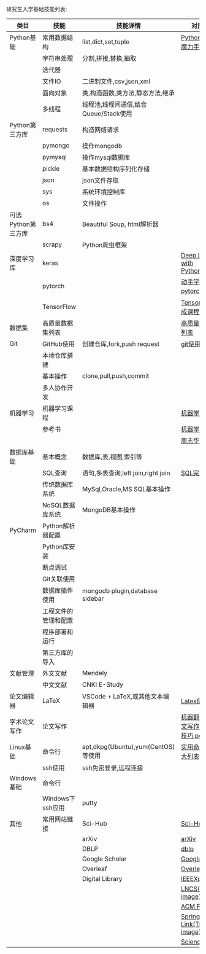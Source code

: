 研究生入学基础技能列表:

| 类目               | 技能                 | 技能详情                              | 对应文件                                                                                                                                                        |
| ------------------ | -------------------- | ------------------------------------- | --------------------------------------------------------------------------------------------------------------------------------------------------------------- |
| Python基础         | 常用数据结构         | list,dict,set,tuple                   | [Python快速入门魔力手册.pdf](https://github.com/gqduke/tyut_dm_research_resources/blob/main/training_files/Python%E5%BF%AB%E9%80%9F%E5%85%A5%E9%97%A8%E9%AD%94%E5%8A%9B%E6%89%8B%E5%86%8C.pdf)       |
|                    | 字符串处理           | 分割,拼接,替换,抽取                   |                                                                                                                                                                 |
|                    | 迭代器               |                                       |                                                                                                                                                                 |
|                    | 文件IO               | 二进制文件,csv,json,xml               |                                                                                                                                                                 |
|                    | 面向对象             | 类,构造函数,类方法,静态方法,继承      |                                                                                                                                                                 |
|                    | 多线程               | 线程池,线程间通信,结合Queue/Stack使用 |                                                                                                                                                                 |
| Python第三方库     | requests             | 构造网络请求                          |                                                                                                                                                                 |
|                    | pymongo              | 操作mongodb                           |                                                                                                                                                                 |
|                    | pymysql              | 操作mysql数据库                       |                                                                                                                                                                 |
|                    | pickle               | 基本数据结构序列化存储                |                                                                                                                                                                 |
|                    | json                 | json文件存取                          |                                                                                                                                                                 |
|                    | sys                  | 系统环境控制库                        |                                                                                                                                                                 |
|                    | os                   | 文件操作                              |                                                                                                                                                                 |
| 可选Python第三方库 | bs4                  | Beautiful Soup, html解析器            |                                                                                                                                                                 |
|                    | scrapy               | Python爬虫框架                        |                                                                                                                                                                 |
| 深度学习库         | keras                |                                       | [Deep Learning with Python.pdf](https://github.com/lvyufeng/1701_research_src/blob/master/organized_documents/admission_training/Deep_Learning_with_Python.pdf) |
|                    | pytorch              |                                       | [动手学深度学习pytorch版.pdf](https://github.com/gqduke/tyut_dm_research_resources/blob/main/training_files/%E5%8A%A8%E6%89%8B%E5%AD%A6%E6%B7%B1%E5%BA%A6%E5%AD%A6%E4%B9%A0pytorch%E7%89%88.pdf)                                                                                                                                                             |
|                    | TensorFlow           |                                       | [Tensorflow2速成课程资料](https://github.com/dipanjanS/tensorflow2-crash-course)                                                                                                                                                             |
|     数据集          | 高质量数据集列表         |                                       |    [高质量数据集大列表](https://github.com/datasets/awesome-data)                                                                                                                                     |
| Git                | GitHub使用           | 创建仓库,fork,push request            | [git使用](https://github.com/gqduke/tyut_dm_research_resources/blob/main/training_files/git%E4%BD%BF%E7%94%A8.pdf)                                                                                                                                                              |
|                    | 本地仓库搭建         |                                       |                                                                                                                                                                 |
|                    | 基本操作             | clone,pull,push,commit                |                                                                                                                                                                 |
|                    | 多人协作开发         |                                       |                                                                                                                                                                 |
| 机器学习           |   机器学习课程         |                 |      [机器学习课程](https://github.com/dair-ai/ML-YouTube-Courses)
|                    |          参考书      |               |      [机器学习入门](https://github.com/gqduke/tyut_dm_research_resources/blob/main/training_files/MLBOOK.pdf)
|                    |                      |                    |      [周志华南瓜书](https://github.com/gqduke/tyut_dm_research_resources/blob/main/training_files/PumpkinBook.pdf)                                                           |
| 数据库基础         | 基本概念             | 数据库,表,视图,索引等                 |                                                                                                                                                                 |
|                    | SQL查询              | 语句,多表查询,left join,right join    |     [SQL完全指南](https://github.com/gqduke/tyut_dm_research_resources/blob/main/training_files/sql%E5%AE%8C%E5%85%A8%E6%8C%87%E5%8D%97.md)                                                                                                                                                        |
|                    | 传统数据库系统       | MySql,Oracle,MS SQL基本操作           |                                                                                                                                                                 |
|                    | NoSQL数据库系统      | MongoDB基本操作                       |                                                                                                                                                                 |
| PyCharm            | Python解析器配置     |                                       |                                                                                                                                                                 |
|                    | Python库安装         |                                       |                                                                                                                                                                 |
|                    | 断点调试             |                                       |                                                                                                                                                                 |
|                    | Git关联使用          |                                       |                                                                                                                                                                 |
|                    | 数据库插件使用       | mongodb plugin,database sidebar       |                                                                                                                                                                 |
|                    | 工程文件的管理和配置 |                                       |                                                                                                                                                                 |
|                    | 程序部署和运行       |                                       |                                                                                                                                                                 |
|                    | 第三方库的导入       |                                       |                                                                                                                                                                 |
| 文献管理           | 外文文献             | Mendely                               |                                                                                                                                                                 |
|                    | 中文文献             | CNKI E-Study                          |                                                                                                                                                                 |
| 论文编辑器         | LaTeX                | VSCode + LaTeX,或其他文本编辑器       |   [Latex使用手册](https://github.com/gqduke/tyut_dm_research_resources/blob/main/training_files/latex%E4%BD%BF%E7%94%A8%E6%89%8B%E5%86%8C.pdf)                                                                                                                                                              |
| 学术论文写作          | 论文写作               |     |[机器翻译学术论⽂写作⽅方法和技巧.pdf](https://github.com/lvyufeng/1701_research_src/blob/master/organized_documents/admission_training/机器翻译学术论⽂文写作⽅方法和技巧.pdf)       |
| Linux基础          | 命令行               | apt,dkpg(Ubuntu),yum(CentOS)等使用    |   [实用命令行命令大列表](https://github.com/ankitshah009/awesome-terminal-hacks)                                                                                                                                                           |
|                    | ssh使用              | ssh免密登录,远程连接                  |                                                                                                                                                                 |
| Windows基础        | 命令行               |                                       |                                                                                                                                                                 |
|                    | Windows下ssh应用     | putty                                 |                                                                                                                                                                 |
| 其他               | 常用网站链接                |           Sci-Hub                            |              [Sci-Hub](https://sci-hub.se/)        
|                   |                             |           arXiv                           |              [arXiv](https://arxiv.org/list/cs/recent)        
|                   |                             |           DBLP                            |              [dblp](https://dblp.uni-trier.de/)      
|                   |                             |              Google Scholar               |              [Google Scholar](https://scholar.google.com/citations?user=rSVIHasAAAAJ&hl=en)      
|                   |                             |           Overleaf                          |              [Overleaf](www.overleaf.com)      
|                   |                             |          Digital Library                    |              [IEEEXplore](https://ieeexplore.ieee.org/Xplore/home.jsp) 
|                   |                             |                              |              [LNCS(Tsinghua image)](http://springer.lib.tsinghua.edu.cn/book-series/?Subject=Artificial+Intelligence+(incl.+Robotics)&sortorder=asc&Publication=Lecture+Notes+in+Computer+Sciencesortorder=asc&sw=l&k=Lecture+Notes+in+Computer+Science)
|                   |                             |                           |              [ACM Portal](https://dl.acm.org/) 
|                   |                             |                           |              [Springer Link(Tsinghua image)](http://springer.lib.tsinghua.edu.cn/) 
|                   |                             |                           |              [Science Direct](https://www.sciencedirect.com/)                                                                                |

